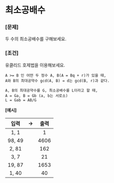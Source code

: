 # 최소공배수

### [문제]

두 수의 최소공배수를 구해보세요.

### [조건]

유클리드 호제법을 이용해보세요.

```
A >= B 인 어떤 두 정수 A, B(A = Bq + r)가 있을 때,
A와 B의 최대공약수 gcd(A, B) = d는 gcd(B, r)과 같다.

A, B의 최대공약수를 G, 최소공배수를 L이라고 할 때,
A = Ga, B = Gb (a, b는 서로소)
L = Gab = AB/G
```

**[예시]**

|  입력  | ->  | 출력 |
| :----: | --- | :--: |
|  1, 1  |     |  1   |
| 98, 49 |     | 4606 |
| 2, 81  |     | 162  |
|  3, 7  |     |  21  |
| 19, 87 |     | 1653 |
| 1, 40  |     |  40  |


